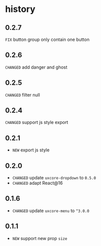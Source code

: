 # history

## 0.2.7
`FIX` button group only contain one button

## 0.2.6 
`CHANGED` add danger and ghost

## 0.2.5 
`CHANGED` filter null

## 0.2.4
`CHANGED` support js style export
## 0.2.1

* `NEW` export js style

## 0.2.0

* `CHANGED` update `uxcore-dropdown` to `0.5.0`
* `CHANGED` adapt React@16

## 0.1.6

* `CHANGED` update `uxcore-menu` to `^3.0.0` 

## 0.1.1

* `NEW` support new prop `size`